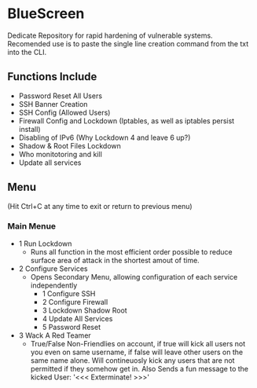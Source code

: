 # BlueScreen
Dedicate Repository for rapid hardening of vulnerable systems. 
Recomended use is to paste the single line creation command from the txt into the CLI.

## Functions Include
- Password Reset All Users
- SSH Banner Creation
- SSH Config (Allowed Users)
- Firewall Config and Lockdown (Iptables, as well as iptables persist install)
- Disabling of IPv6 (Why Lockdown 4 and leave 6 up?)
- Shadow & Root Files Lockdown
- Who monitotoring and kill
- Update all services

## Menu
(Hit Ctrl+C at any time to exit or return to previous menu)
### Main Menue
- 1 Run Lockdown
   - Runs all function in the most efficient order possible to reduce surface area of attack in the shortest amout of time.
- 2 Configure Services
  - Opens Secondary Menu, allowing configuration of each service independently
    - 1 Configure SSH
    - 2 Configure Firewall
    - 3 Lockdown Shadow Root
    - 4 Update All Services
    - 5 Password Reset
- 3 Wack A Red Teamer
  - True/False Non-Friendlies on account, if true will kick all users not you even on same username, if false will leave other users on the same name alone. Will contineuosly kick any users that are not permitted if they somehow get in. Also Sends a fun message to the kicked User: '<<< Exterminate! >>>'
